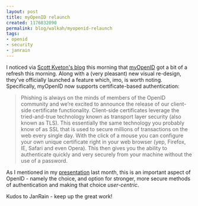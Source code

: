 ```yaml
--- 
layout: post
title: myOpenID relaunch
created: 1176832090
permalink: blog/walkah/myopenid-relaunch
tags: 
- openid
- security
- janrain
---
```

<p>I noticed via <a href="http://kveton.com/blog/2007/04/17/myopenid-release-redesign/">Scott Kveton's blog</a> this morning that <a href="http://myopenid.com/">myOpenID</a> got a bit of a refresh this morning. Along with a (very pleasant) new visual re-design, they've officially launched a feature which, imo, is worth noting. Specifically, myOpenID now supports certificate-based authentication:</p>
<blockquote>
Phishing is always on the minds of members of the OpenID community and we’re excited to announce the release of our client-side certificate functionality. Client-side certificates leverage the tried-and-true technology known as transport layer security (also known as TLS). This essentially the same technology you probably know of as SSL that is used to secure millions of transactions on the web every single day. With the click of a mouse you can configure your own unique certificate right in your web browser (yep, Firefox, IE, Safari and even Opera). This then gives you the ability to authenticate quickly and very securely from your machine without the use of a password.
</blockquote>
<p>As I mentioned in my <a href="http://walkah.net/blog/walkah/oscms-2007-openid-presentation-slides">presentation</a> last month, this is an important aspect of OpenID - namely the choice, and option for stronger, more secure methods of authentication and making that choice <em>user-centric</em>.</p>
<p>Kudos to JanRain - keep up the great work!</p>
